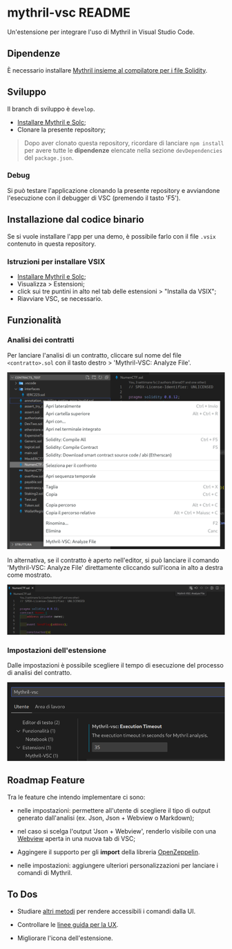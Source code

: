 # mythril-vsc README

Un'estensione per integrare l'uso di Mythril in Visual Studio Code.

## Dipendenze

È necessario installare [Mythril insieme al compilatore per i file Solidity](https://mythril-classic.readthedocs.io/en/master/installation.html).

## Sviluppo

Il branch di sviluppo è `develop`.

- [Installare Mythril e Solc](#dipendenze);
- Clonare la presente repository;

> Dopo aver clonato questa repository, ricordare di lanciare `npm install` per avere tutte le **dipendenze** elencate nella sezione `devDependencies` del `package.json`.

### Debug

Si può testare l'applicazione clonando la presente repository e avviandone l'esecuzione con il debugger di VSC (premendo il tasto 'F5').

## Installazione dal codice binario

Se si vuole installare l'app per una demo, è possibile farlo con il file `.vsix` contenuto in questa repository.

### Istruzioni per installare VSIX

- [Installare Mythril e Solc](#dipendenze);
- Visualizza > Estensioni;
- click sui tre puntini in alto nel tab delle estensioni > "Installa da VSIX";
- Riavviare VSC, se necessario.

## Funzionalità

### Analisi dei contratti

Per lanciare l'analisi di un contratto, cliccare sul nome del file `<contratto>.sol` con il tasto destro > 'Mythril-VSC: Analyze File'.

![Analisi dei contratti](images/analyze.png)

In alternativa, se il contratto è aperto nell'editor, si può lanciare il comando 'Mythril-VSC: Analyze File' direttamente cliccando sull'icona in alto a destra come mostrato.

![Analisi dei contratti da editor](images/analyze-from-editor.png)

### Impostazioni dell'estensione

Dalle impostazioni è possibile scegliere il tempo di esecuzione del processo di analisi del contratto.

![Impostare tempo di esecuzione del processo](images/exec-timeout.png)

## Roadmap Feature

Tra le feature che intendo implementare ci sono:

- nelle impostazioni: permettere all'utente di scegliere il tipo di output generato dall'analisi (ex. Json, Json + Webview o Markdown);

- nel caso si scelga l'output 'Json + Webview', renderlo visibile con una [Webview](https://code.visualstudio.com/api/extension-guides/webview) aperta in una nuova tab di VSC;

- Aggingere il supporto per gli **import** della libreria [OpenZeppelin](https://www.npmjs.com/package/@openzeppelin/contracts#usage).

- nelle impostazioni: aggiungere ulteriori personalizzazioni per lanciare i comandi di Mythril.

## To Dos

- Studiare [altri metodi](https://code.visualstudio.com/api/extension-guides/overview) per rendere accessibili i comandi dalla UI.

- Controllare le [linee guida per la UX](https://code.visualstudio.com/api/ux-guidelines/overview).

- Migliorare l'icona dell'estensione.
